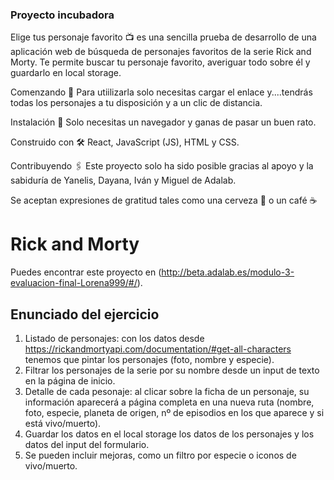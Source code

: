 ### Proyecto incubadora
Elige tus personaje favorito 📺 es una sencilla prueba de desarrollo de una aplicación web de búsqueda de personajes favoritos de la serie Rick and Morty. Te permite buscar tu personaje favorito, averiguar todo sobre él y guardarlo en local storage.

Comenzando 🚀 Para utiilizarla solo necesitas cargar el enlace y....tendrás todas los personajes a tu disposición y a un clic de distancia.

Instalación 🔧 Solo necesitas un navegador y ganas de pasar un buen rato.

Construido con 🛠️ React, JavaScript (JS), HTML y CSS.

Contribuyendo 🖇️ Este proyecto solo ha sido posible gracias al apoyo y la sabiduría de Yanelis, Dayana, Iván y Miguel de Adalab.

Se aceptan expresiones de gratitud tales como una cerveza 🍺 o un café ☕

# Rick and Morty

Puedes encontrar este proyecto en (http://beta.adalab.es/modulo-3-evaluacion-final-Lorena999/#/).

## Enunciado del ejercicio
1. Listado de personajes: con los datos desde https://rickandmortyapi.com/documentation/#get-all-characters tenemos que pintar los personajes (foto, nombre y especie).
2. Filtrar los personajes de la serie por su nombre desde un input de texto en la página de inicio.
3. Detalle de cada pesonaje: al clicar sobre la ficha de un personaje, su información aparecerá a página completa en una nueva ruta (nombre, foto, especie, planeta de origen, nº de episodios en los que aparece y si está vivo/muerto).
4. Guardar los datos en el local storage los datos de los personajes y los datos del input del formulario.
5. Se pueden incluir mejoras, como un filtro por especie o iconos de vivo/muerto. 

